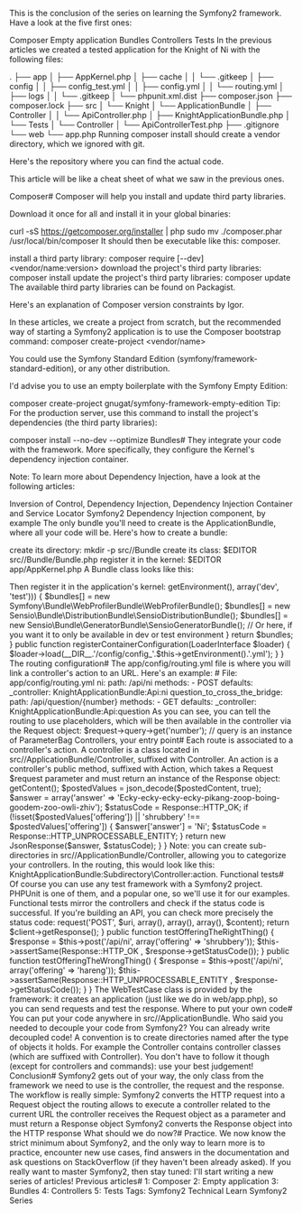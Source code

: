 This is the conclusion of the series on learning the Symfony2 framework. Have a look at the five first ones:

Composer
Empty application
Bundles
Controllers
Tests
In the previous articles we created a tested application for the Knight of Ni with the following files:

.
├── app
│   ├── AppKernel.php
│   ├── cache
│   │   └── .gitkeep
│   ├── config
│   │   ├── config_test.yml
│   │   ├── config.yml
│   │   └── routing.yml
│   ├── logs
│   │   └── .gitkeep
│   └── phpunit.xml.dist
├── composer.json
├── composer.lock
├── src
│   └── Knight
│       └── ApplicationBundle
│           ├── Controller
│           │   └── ApiController.php
│           ├── KnightApplicationBundle.php
│           └── Tests
│               └── Controller
│                   └── ApiControllerTest.php
├── .gitignore
└── web
    └── app.php
Running composer install should create a vendor directory, which we ignored with git.

Here's the repository where you can find the actual code.

This article will be like a cheat sheet of what we saw in the previous ones.

Composer#
Composer will help you install and update third party libraries.

Download it once for all and install it in your global binaries:

curl -sS https://getcomposer.org/installer | php
sudo mv ./composer.phar /usr/local/bin/composer
It should then be executable like this: composer.

install a third party library: composer require [--dev] <vendor/name:version>
download the project's third party libraries: composer install
update the project's third party libraries: composer update
The available third party libraries can be found on Packagist.

Here's an explanation of Composer version constraints by Igor.

In these articles, we create a project from scratch, but the recommended way of starting a Symfony2 application is to use the Composer bootstrap command: composer create-project <vendor/name> <path-to-install>

You could use the Symfony Standard Edition (symfony/framework-standard-edition), or any other distribution.

I'd advise you to use an empty boilerplate with the Symfony Empty Edition:

composer create-project gnugat/symfony-framework-empty-edition <path-to-install>
Tip: For the production server, use this command to install the project's dependencies (the third party libraries):

composer install --no-dev --optimize
Bundles#
They integrate your code with the framework. More specifically, they configure the Kernel's dependency injection container.

Note: To learn more about Dependency Injection, have a look at the following articles:

Inversion of Control, Dependency Injection, Dependency Injection Container and Service Locator
Symfony2 Dependency Injection component, by example
The only bundle you'll need to create is the ApplicationBundle, where all your code will be. Here's how to create a bundle:

create its directory: mkdir -p src/<Vendor>/<Name>Bundle
create its class: $EDITOR src/<Vendor>/<Name>Bundle/<Vendor><Name>Bundle.php
register it in the kernel: $EDITOR app/AppKernel.php
A Bundle class looks like this:

<?php
// File: src/Knight/ApplicationBundle/KnightApplicationBundle.php

namespace Knight\ApplicationBundle;

use Symfony\Component\HttpKernel\Bundle\Bundle;

class KnightApplicationBundle extends Bundle
{
}
Application#
In your application, there's only a few files related to the Symfony2 framework. Here's the list of the ones you'll usually edit.

The application's kernel#

The app/AppKernel.php file is where the bundles are registered and where the configuration is loaded. You'll only need to edit it when you install a new bundle.

Here's how we would proceed: first install the bundle via Composer:

composer require [--dev] <vendor/name:version>
Then register it in the application's kernel:

<?php
// File: app/AppKernel.php

use Symfony\Component\HttpKernel\Kernel;
use Symfony\Component\Config\Loader\LoaderInterface;

class AppKernel extends Kernel
{
    public function registerBundles()
    {
        $bundles = array(
            new Symfony\Bundle\FrameworkBundle\FrameworkBundle(),
            new Symfony\Bundle\SecurityBundle\SecurityBundle(),
            new Symfony\Bundle\TwigBundle\TwigBundle(),
            new Symfony\Bundle\MonologBundle\MonologBundle(),
            new Symfony\Bundle\AsseticBundle\AsseticBundle(),
            new Doctrine\Bundle\DoctrineBundle\DoctrineBundle(),
            new Sensio\Bundle\FrameworkExtraBundle\SensioFrameworkExtraBundle(),

            // Add your bundles here!
        );

        if (in_array($this->getEnvironment(), array('dev', 'test'))) {
            $bundles[] = new Symfony\Bundle\WebProfilerBundle\WebProfilerBundle();
            $bundles[] = new Sensio\Bundle\DistributionBundle\SensioDistributionBundle();
            $bundles[] = new Sensio\Bundle\GeneratorBundle\SensioGeneratorBundle();

            // Or here, if you want it to only be available in dev or test environment
        }

        return $bundles;
    }

    public function registerContainerConfiguration(LoaderInterface $loader)
    {
        $loader->load(__DIR__.'/config/config_'.$this->getEnvironment().'.yml');
    }
}
The routing configuration#

The app/config/routing.yml file is where you will link a controller's action to an URL. Here's an example:

# File: app/config/routing.yml
ni:
    path: /api/ni
    methods:
        - POST
    defaults:
        _controller: KnightApplicationBundle:Api:ni

question_to_cross_the_bridge:
    path: /api/question/{number}
    methods:
        - GET
    defaults:
        _controller: KnightApplicationBundle:Api:question
As you can see, you can tell the routing to use placeholders, which will be then available in the controller via the Request object:

$request->query->get('number'); // query is an instance of ParameterBag
Controllers, your entry point#

Each route is associated to a controller's action.

A controller is a class located in src/<Vendor>/ApplicationBundle/Controller, suffixed with Controller.

An action is a controller's public method, suffixed with Action, which takes a Request $request parameter and must return an instance of the Response object:

<?php
// File: src/Knight/ApplicationBundle/Controller/ApiController.php

namespace Knight\ApplicationBundle\Controller;

use Symfony\Bundle\FrameworkBundle\Controller\Controller;
use Symfony\Component\HttpFoundation\Request;
use Symfony\Component\HttpFoundation\Response;
use Symfony\Component\HttpFoundation\JsonResponse;

class ApiController extends Controller
{
    public function niAction(Request $request)
    {
        $postedContent = $request->getContent();
        $postedValues = json_decode($postedContent, true);

        $answer = array('answer' => 'Ecky-ecky-ecky-ecky-pikang-zoop-boing-goodem-zoo-owli-zhiv');
        $statusCode = Response::HTTP_OK;
        if (!isset($postedValues['offering']) || 'shrubbery' !== $postedValues['offering']) {
            $answer['answer'] = 'Ni';
            $statusCode = Response::HTTP_UNPROCESSABLE_ENTITY;
        }

        return new JsonResponse($answer, $statusCode);
    }
}
Note: you can create sub-directories in src/<Vendor>/ApplicationBundle/Controller, allowing you to categorize your controllers. In the routing, this would look like this: KnightApplicationBundle:Subdirectory\Controller:action.

Functional tests#

Of course you can use any test framework with a Symfony2 project. PHPUnit is one of them, and a popular one, so we'll use it for our examples.

Functional tests mirror the controllers and check if the status code is successful. If you're building an API, you can check more precisely the status code:

<?php
// File: src/Knight/ApplicationBundle/Tests/Controller/ApiControllerTest.php

namespace Knight\ApplicationBundle\Tests\Controller;

use Symfony\Bundle\FrameworkBundle\Test\WebTestCase;
use Symfony\Component\HttpFoundation\Response;

class ApiControllerTest extends WebTestCase
{
    private function post($uri, array $data)
    {
        $content = json_encode($data);
        $client = static::createClient();
        $client->request('POST', $uri, array(), array(), array(), $content);

        return $client->getResponse();
    }

    public function testOfferingTheRightThing()
    {
        $response = $this->post('/api/ni', array('offering' => 'shrubbery'));

        $this->assertSame(Response::HTTP_OK , $response->getStatusCode());
    }

    public function testOfferingTheWrongThing()
    {
        $response = $this->post('/api/ni', array('offering' => 'hareng'));

        $this->assertSame(Response::HTTP_UNPROCESSABLE_ENTITY , $response->getStatusCode());
    }
}
The WebTestCase class is provided by the framework: it creates an application (just like we do in web/app.php), so you can send requests and test the response.

Where to put your own code#

You can put your code anywhere in src/<Vendor>/ApplicationBundle.

Who said you needed to decouple your code from Symfony2? You can already write decoupled code!

A convention is to create directories named after the type of objects it holds. For example the Controller contains controller classes (which are suffixed with Controller). You don't have to follow it though (except for controllers and commands): use your best judgement!

Conclusion#
Symfony2 gets out of your way, the only class from the framework we need to use is the controller, the request and the response.

The workflow is really simple:

Symfony2 converts the HTTP request into a Request object
the routing allows to execute a controller related to the current URL
the controller receives the Request object as a parameter and must return a Response object
Symfony2 converts the Response object into the HTTP response
What should we do now?#

Practice.

We now know the strict minimum about Symfony2, and the only way to learn more is to practice, encounter new use cases, find answers in the documentation and ask questions on StackOverflow (if they haven't been already asked).

If you really want to master Symfony2, then stay tuned: I'll start writing a new series of articles!

Previous articles#

1: Composer
2: Empty application
3: Bundles
4: Controllers
5: Tests
Tags:

Symfony2 Technical Learn Symfony2 Series